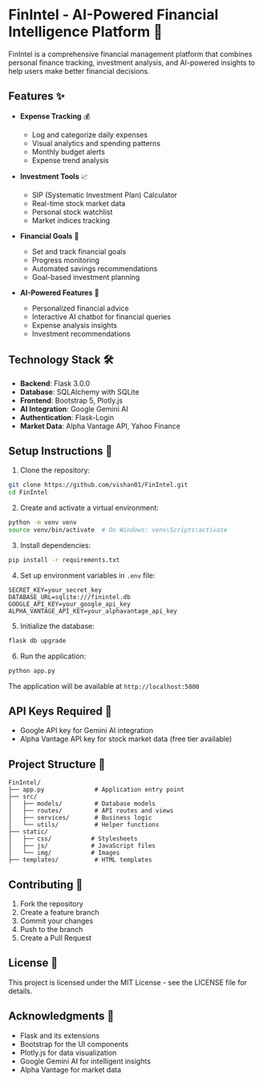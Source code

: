 # FinIntel - AI-Powered Financial Intelligence Platform 🚀

FinIntel is a comprehensive financial management platform that combines personal finance tracking, investment analysis, and AI-powered insights to help users make better financial decisions.

## Features ✨

- **Expense Tracking** 💰
  - Log and categorize daily expenses
  - Visual analytics and spending patterns
  - Monthly budget alerts
  - Expense trend analysis

- **Investment Tools** 📈
  - SIP (Systematic Investment Plan) Calculator
  - Real-time stock market data
  - Personal stock watchlist
  - Market indices tracking

- **Financial Goals** 🎯
  - Set and track financial goals
  - Progress monitoring
  - Automated savings recommendations
  - Goal-based investment planning

- **AI-Powered Features** 🤖
  - Personalized financial advice
  - Interactive AI chatbot for financial queries
  - Expense analysis insights
  - Investment recommendations

## Technology Stack 🛠️

- **Backend**: Flask 3.0.0
- **Database**: SQLAlchemy with SQLite
- **Frontend**: Bootstrap 5, Plotly.js
- **AI Integration**: Google Gemini AI
- **Authentication**: Flask-Login
- **Market Data**: Alpha Vantage API, Yahoo Finance

## Setup Instructions 🔧

1. Clone the repository:
```bash
git clone https://github.com/vishan01/FinIntel.git
cd FinIntel
```

2. Create and activate a virtual environment:
```bash
python -m venv venv
source venv/bin/activate  # On Windows: venv\Scripts\activate
```

3. Install dependencies:
```bash
pip install -r requirements.txt
```

4. Set up environment variables in `.env` file:
```
SECRET_KEY=your_secret_key
DATABASE_URL=sqlite:///finintel.db
GOOGLE_API_KEY=your_google_api_key
ALPHA_VANTAGE_API_KEY=your_alphavantage_api_key
```

5. Initialize the database:
```bash
flask db upgrade
```

6. Run the application:
```bash
python app.py
```

The application will be available at `http://localhost:5000`

## API Keys Required 🔑

- Google API key for Gemini AI integration
- Alpha Vantage API key for stock market data (free tier available)

## Project Structure 📁

```
FinIntel/
├── app.py              # Application entry point
├── src/
│   ├── models/         # Database models
│   ├── routes/         # API routes and views
│   ├── services/       # Business logic
│   └── utils/          # Helper functions
├── static/
│   ├── css/           # Stylesheets
│   ├── js/            # JavaScript files
│   └── img/           # Images
├── templates/          # HTML templates
```

## Contributing 🤝

1. Fork the repository
2. Create a feature branch
3. Commit your changes
4. Push to the branch
5. Create a Pull Request

## License 📄

This project is licensed under the MIT License - see the LICENSE file for details.

## Acknowledgments 🙏

- Flask and its extensions
- Bootstrap for the UI components
- Plotly.js for data visualization
- Google Gemini AI for intelligent insights
- Alpha Vantage for market data
